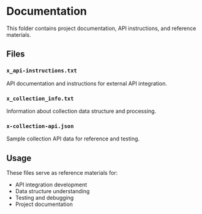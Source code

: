 # Documentation

This folder contains project documentation, API instructions, and reference materials.

## Files

### `x_api-instructions.txt`
API documentation and instructions for external API integration.

### `x_collection_info.txt`
Information about collection data structure and processing.

### `x-collection-api.json`
Sample collection API data for reference and testing.

## Usage

These files serve as reference materials for:
- API integration development
- Data structure understanding
- Testing and debugging
- Project documentation

